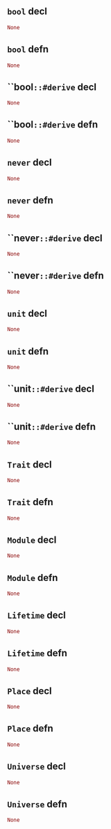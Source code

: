 ## `bool` decl

```rust
None
```

## `bool` defn

```rust
None
```

## ``bool`::#derive` decl

```rust
None
```

## ``bool`::#derive` defn

```rust
None
```

## `never` decl

```rust
None
```

## `never` defn

```rust
None
```

## ``never`::#derive` decl

```rust
None
```

## ``never`::#derive` defn

```rust
None
```

## `unit` decl

```rust
None
```

## `unit` defn

```rust
None
```

## ``unit`::#derive` decl

```rust
None
```

## ``unit`::#derive` defn

```rust
None
```

## `Trait` decl

```rust
None
```

## `Trait` defn

```rust
None
```

## `Module` decl

```rust
None
```

## `Module` defn

```rust
None
```

## `Lifetime` decl

```rust
None
```

## `Lifetime` defn

```rust
None
```

## `Place` decl

```rust
None
```

## `Place` defn

```rust
None
```

## `Universe` decl

```rust
None
```

## `Universe` defn

```rust
None
```
